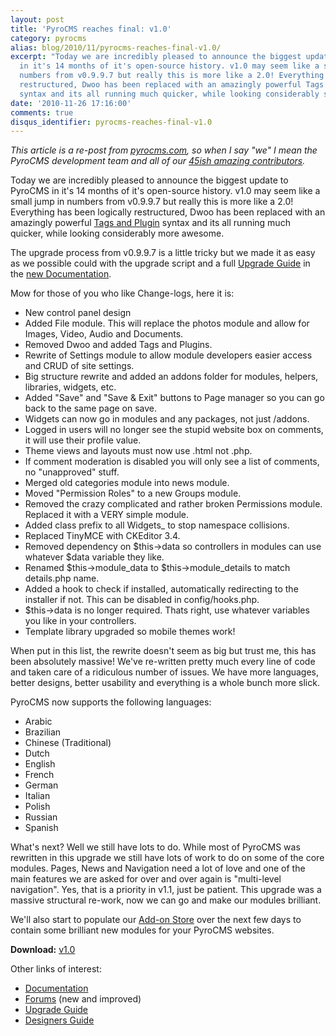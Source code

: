 ```yaml
---
layout: post
title: 'PyroCMS reaches final: v1.0'
category: pyrocms
alias: blog/2010/11/pyrocms-reaches-final-v1.0/
excerpt: "Today we are incredibly pleased to announce the biggest update to PyroCMS
  in it's 14 months of it's open-source history. v1.0 may seem like a small jump in
  numbers from v0.9.9.7 but really this is more like a 2.0! Everything has been logically
  restructured, Dwoo has been replaced with an amazingly powerful Tags and Plugin
  syntax and its all running much quicker, while looking considerably sexier. "
date: '2010-11-26 17:16:00'
comments: true
disqus_identifier: pyrocms-reaches-final-v1.0
---
```


_This article is a re-post from [pyrocms.com](http://pyrocms.com/), so when I say "we" I mean the PyroCMS development team and all of our [45ish amazing contributors](https://github.com/pyrocms/pyrocms/contributors)._

Today we are incredibly pleased to announce the biggest update to PyroCMS in it's 14 months of it's open-source history. v1.0 may seem like a small jump in numbers from v0.9.9.7 but really this is more like a 2.0! Everything has been logically restructured, Dwoo has been replaced with an amazingly powerful [Tags and Plugin](http://pyrocms.com/documentation/#designers/tags.html) syntax and its all running much quicker, while looking considerably more awesome.

The upgrade process from v0.9.9.7 is a little tricky but we made it as easy as we possible could with the upgrade script and a full [Upgrade Guide](http://pyrocms.com/documentation/#general/upgrades/0997_1.html) in the [new Documentation](http://pyrocms.com/documentation/).

Mow for those of you who like Change-logs, here it is:

- New control panel design
- Added File module. This will replace the photos module and allow for Images, Video, Audio and Documents.
- Removed Dwoo and added Tags and Plugins.
- Rewrite of Settings module to allow module developers easier access and CRUD of site settings.
- Big structure rewrite and added an addons folder for modules, helpers, libraries, widgets, etc.
- Added "Save" and "Save & Exit" buttons to Page manager so you can go back to the same page on save.
- Widgets can now go in modules and any packages, not just /addons.
- Logged in users will no longer see the stupid website box on comments, it will use their profile value.
- Theme views and layouts must now use .html not .php.
- If comment moderation is disabled you will only see a list of comments, no "unapproved" stuff.
- Merged old categories module into news module.
- Moved "Permission Roles" to a new Groups module.
- Removed the crazy complicated and rather broken Permissions module. Replaced it with a VERY simple module.
- Added class prefix to all Widgets\_ to stop namespace collisions.
- Replaced TinyMCE with CKEditor 3.4.
- Removed dependency on $this->data so controllers in modules can use whatever $data variable they like.
- Renamed $this->module\_data to $this->module\_details to match details.php name.
- Added a hook to check if installed, automatically redirecting to the installer if not. This can be disabled in config/hooks.php.
- $this->data is no longer required. Thats right, use whatever variables you like in your controllers.
- Template library upgraded so mobile themes work!

When put in this list, the rewrite doesn't seem as big but trust me, this has been absolutely massive! We've re-written pretty much every line of code and taken care of a ridiculous number of issues. We have more languages, better designs, better usability and everything is a whole bunch more slick.

PyroCMS now supports the following languages:

- Arabic
- Brazilian
- Chinese (Traditional)
- Dutch
- English
- French
- German
- Italian
- Polish
- Russian
- Spanish

What's next? Well we still have lots to do. While most of PyroCMS was rewritten in this upgrade we still have lots of work to do on some of the core modules. Pages, News and Navigation need a lot of love and one of the main features we are asked for over and over again is "multi-level navigation". Yes, that is a priority in v1.1, just be patient. This upgrade was a massive structural re-work, now we can go and make our modules brilliant.

We'll also start to populate our [Add-on Store](http://pyrocms.com/store) over the next few days to contain some brilliant new modules for your PyroCMS websites.

**Download:** [v1.0](https://github.com/pyrocms/pyrocms/archives/v1.0)

Other links of interest:

- [Documentation](http://pyrocms.com/documentation/)
- [Forums](http://pyrocms.com/forums) (new and improved)
- [Upgrade Guide](http://pyrocms.com/documentation/#general/upgrades/0997_1.html)
- [Designers Guide](http://pyrocms.com/documentation/#designers/index.html)
